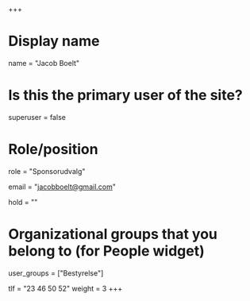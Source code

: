 +++
# Display name
name = "Jacob Boelt"

# Is this the primary user of the site?
superuser = false

# Role/position
role = "Sponsorudvalg"

email = "jacobboelt@gmail.com"

hold = ""

# Organizational groups that you belong to (for People widget)
user_groups = ["Bestyrelse"]

tlf = "23 46 50 52"
weight = 3
+++
